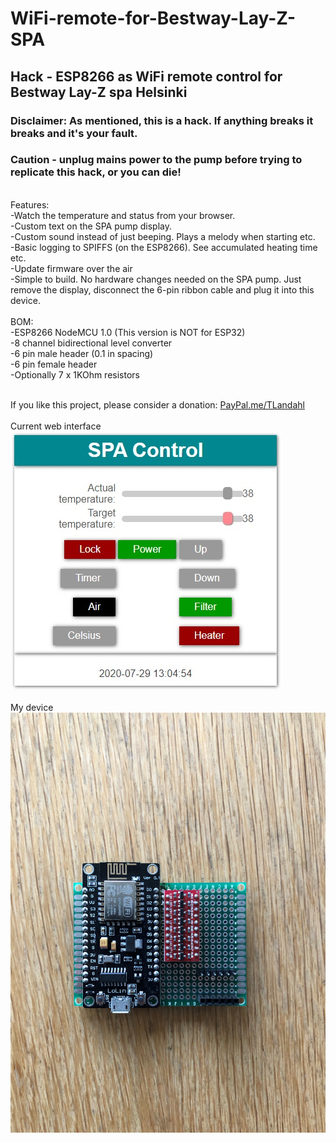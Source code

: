 # WiFi-remote-for-Bestway-Lay-Z-SPA
## Hack - ESP8266 as WiFi remote control for Bestway Lay-Z spa Helsinki<br>
### Disclaimer: As mentioned, this is a hack. If anything breaks it breaks and it's your fault.<br>
### Caution - unplug mains power to the pump before trying to replicate this hack, or you can die! <br>
<br>
Features:<br>
-Watch the temperature and status from your browser.<br>
-Custom text on the SPA pump display.<br>
-Custom sound instead of just beeping. Plays a melody when starting etc.<br>
-Basic logging to SPIFFS (on the ESP8266). See accumulated heating time etc.<br>
-Update firmware over the air<br>
-Simple to build. No hardware changes needed on the SPA pump. Just remove the display, disconnect the 6-pin ribbon cable and plug it into this device.<br>
<br>
BOM:<br>
-ESP8266 NodeMCU 1.0 (This version is NOT for ESP32)<br>
-8 channel bidirectional level converter<br>
-6 pin male header (0.1 in spacing)<br>
-6 pin female header<br>
-Optionally 7 x 1KOhm resistors<br><br>

If you like this project, please consider a donation: <a href="PayPal.me/TLandahl">PayPal.me/TLandahl</a><br>
<br>Current web interface<br>
<img src="./spacontrol.jpg"><br>
<br>My device<br>
<img src="./device.jpg"><br>


